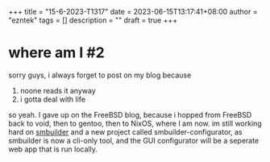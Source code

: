 +++
title = "15-6-2023-T1317"
date = 2023-06-15T13:17:41+08:00
author = "ezntek"
tags = []
description = ""
draft = true
+++

# where am I #2

sorry guys, i always forget to post on my blog because

1. noone reads it anyway
2. i gotta deal with life

so yeah. I gave up on the FreeBSD blog, because i hopped from FreeBSD back to void, then to gentoo, then to NixOS, where I am now. im still working hard on [smbuilder](https://github.com/ezntek/smbuilder) and a new project called smbuilder-configurator, as smbuilder is now a cli-only tool, and the GUI configurator will be a seperate web app that is run locally.

<script src="https://utteranc.es/client.js"
        repo="ezntek/ezntek.github.io"
        issue-term="title"
        label="comments"
        theme="github-dark"
        crossorigin="anonymous"
        async>
</script>